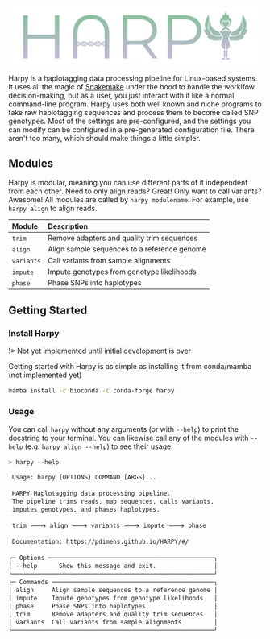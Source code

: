 ![logo](_media/harpy.svg)

Harpy is a haplotagging data processing pipeline for Linux-based systems. It uses all the 
magic of [Snakemake](https://snakemake.readthedocs.io/en/stable/) under the hood to handle 
the worklfow decision-making, but as a user, you just interact with it like a normal command-line 
program. Harpy uses both well known and niche programs to take raw haplotagging sequences and process
them to become called SNP genotypes. Most of the settings are pre-configured, and the settings you
can modify can be configured in a pre-generated configuration file. There aren't too many, which should
make things a little simpler. 

## Modules
Harpy is modular, meaning you can use different parts of it independent from each other. Need to only align reads?
Great! Only want to call variants? Awesome! All modules are called by `harpy modulename`. For example, use `harpy align` to align reads.

| Module  | Description |
| :---    | :----       |
| `trim` | Remove adapters and quality trim sequences |
| `align` | Align sample sequences to a reference genome |
| `variants` | Call variants from sample alignments |
| `impute` | Impute genotypes from genotype likelihoods |
| `phase` | Phase SNPs into haplotypes | 


## Getting Started
### Install Harpy
!> Not yet implemented until initial development is over

Getting started with Harpy is as simple as installing it from conda/mamba (not implemented yet)
```bash
mamba install -c bioconda -c conda-forge harpy
```

### Usage
You can call `harpy` without any arguments (or with `--help`) to print the docstring to your terminal. You can likewise call any of the modules with `--help` (e.g. `harpy align --help`) to see their usage.
```bash
> harpy --help
```
```                                                       
 Usage: harpy [OPTIONS] COMMAND [ARGS]...                     
                                                              
 HARPY Haplotagging data processing pipeline.             
 The pipeline trims reads, map sequences, calls variants, 
 imputes genotypes, and phases haplotypes.                
                                                          
 trim 🡒 align 🡒 variants 🡒 impute 🡒 phase                 
                                                          
 Documentation: https://pdimens.github.io/HARPY/#/        
                                                          
╭─ Options ──────────────────────────────────────────────╮
│ --help      Show this message and exit.                │
╰────────────────────────────────────────────────────────╯
╭─ Commands ─────────────────────────────────────────────╮
│ align     Align sample sequences to a reference genome │
│ impute    Impute genotypes from genotype likelihoods   │
│ phase     Phase SNPs into haplotypes                   │
│ trim      Remove adapters and quality trim sequences   │
│ variants  Call variants from sample alignments         │
╰────────────────────────────────────────────────────────╯

```